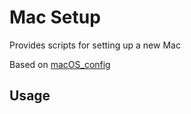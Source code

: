 # Mac Setup

Provides scripts for setting up a new Mac

Based on [macOS_config](https://github.com/bkuhlmann/mac_os-config)

## Usage

